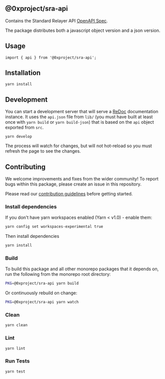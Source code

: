 ## @0xproject/sra-api

Contains the Standard Relayer API [OpenAPI Spec](https://github.com/OAI/OpenAPI-Specification).

The package distributes both a javascript object version and a json version.

## Usage

```
import { api } from '@0xproject/sra-api';
```

## Installation

```
yarn install
```

## Development

You can start a development server that will serve a [ReDoc](https://github.com/Rebilly/ReDoc) documentation instance. It uses the `api.json` file from `lib/` (you must have built at least once with `yarn build` or `yarn build-json`) that is based on the `api` object exported from `src`.

```
yarn develop
```

The process will watch for changes, but will not hot-reload so you must refresh the page to see the changes.

## Contributing

We welcome improvements and fixes from the wider community! To report bugs within this package, please create an issue in this repository.

Please read our [contribution guidelines](../../CONTRIBUTING.md) before getting started.

### Install dependencies

If you don't have yarn workspaces enabled (Yarn < v1.0) - enable them:

```bash
yarn config set workspaces-experimental true
```

Then install dependencies

```bash
yarn install
```

### Build

To build this package and all other monorepo packages that it depends on, run the following from the monorepo root directory:

```bash
PKG=@0xproject/sra-api yarn build
```

Or continuously rebuild on change:

```bash
PKG=@0xproject/sra-api yarn watch
```

### Clean

```bash
yarn clean
```

### Lint

```bash
yarn lint
```

### Run Tests

```bash
yarn test
```
